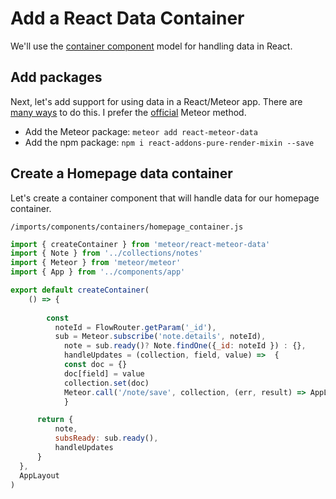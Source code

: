 # Add a React Data Container

We'll use the [container component](https://medium.com/@learnreact/container-components-c0e67432e005#.5se1cppmo) model for handling data in React.

## Add packages
Next, let's add support for using data in a React/Meteor app. There are [many ways](https://www.discovermeteor.com/blog/data-loading-react/) to do this.  I prefer the [official](http://guide.meteor.com/react.html) Meteor method.

- Add the Meteor package: ```meteor add react-meteor-data```
- Add the npm package: ```npm i react-addons-pure-render-mixin --save```


## Create a Homepage data container
Let's create a container component that will handle data for our homepage container.

``` /imports/components/containers/homepage_container.js ```

```js
import { createContainer } from 'meteor/react-meteor-data'
import { Note } from '../collections/notes'
import { Meteor } from 'meteor/meteor'
import { App } from '../components/app'

export default createContainer(
	() => {
		
		const
		  noteId = FlowRouter.getParam('_id'),
		  sub = Meteor.subscribe('note.details', noteId),
			note = sub.ready()? Note.findOne({_id: noteId }) : {},
			handleUpdates = (collection, field, value) =>  {		
		    const doc = {}
		    doc[field] = value
		    collection.set(doc)
		    Meteor.call('/note/save', collection, (err, result) => AppLib.db.handleDbResult(err, result))
			}

	  return {
		  note,
		  subsReady: sub.ready(),
		  handleUpdates
	  }
  },
  AppLayout
)
```




